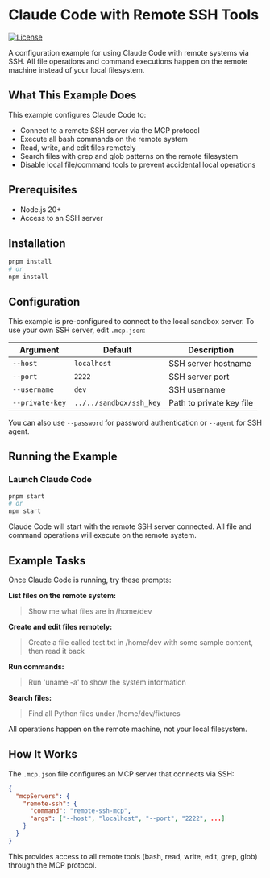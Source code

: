 # Claude Code with Remote SSH Tools

[![License](https://img.shields.io/badge/License-Apache%202.0-blue.svg)](../../LICENSE)

A configuration example for using Claude Code with remote systems via SSH. All
file operations and command executions happen on the remote machine instead of
your local filesystem.

## What This Example Does

This example configures Claude Code to:

- Connect to a remote SSH server via the MCP protocol
- Execute all bash commands on the remote system
- Read, write, and edit files remotely
- Search files with grep and glob patterns on the remote filesystem
- Disable local file/command tools to prevent accidental local operations

## Prerequisites

- Node.js 20+
- Access to an SSH server

## Installation

```bash
pnpm install
# or
npm install
```

## Configuration

This example is pre-configured to connect to the local sandbox server. To use
your own SSH server, edit `.mcp.json`:

| Argument        | Default                 | Description              |
| --------------- | ----------------------- | ------------------------ |
| `--host`        | `localhost`             | SSH server hostname      |
| `--port`        | `2222`                  | SSH server port          |
| `--username`    | `dev`                   | SSH username             |
| `--private-key` | `../../sandbox/ssh_key` | Path to private key file |

You can also use `--password` for password authentication or `--agent` for SSH
agent.

## Running the Example

### Launch Claude Code

```bash
pnpm start
# or
npm start
```

Claude Code will start with the remote SSH server connected. All file and
command operations will execute on the remote system.

## Example Tasks

Once Claude Code is running, try these prompts:

**List files on the remote system:**

> Show me what files are in /home/dev

**Create and edit files remotely:**

> Create a file called test.txt in /home/dev with some sample content, then read
> it back

**Run commands:**

> Run 'uname -a' to show the system information

**Search files:**

> Find all Python files under /home/dev/fixtures

All operations happen on the remote machine, not your local filesystem.

## How It Works

The `.mcp.json` file configures an MCP server that connects via SSH:

```json
{
  "mcpServers": {
    "remote-ssh": {
      "command": "remote-ssh-mcp",
      "args": ["--host", "localhost", "--port", "2222", ...]
    }
  }
}
```

This provides access to all remote tools (bash, read, write, edit, grep, glob)
through the MCP protocol.
